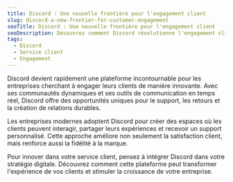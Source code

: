 ```yaml
---
title: Discord : Une nouvelle frontière pour l'engagement client
slug: discord-a-new-frontier-for-customer-engagement
seoTitle: Discord : Une nouvelle frontière pour l'engagement client
seoDescription: Découvrez comment Discord révolutionne l'engagement client, en créant des communautés dynamiques et un support innovant pour les entreprises modernes.
tags:
  - Discord
  - Service client
  - Engagement
---
```


Discord devient rapidement une plateforme incontournable pour les entreprises cherchant à engager leurs clients de manière innovante. Avec ses communautés dynamiques et ses outils de communication en temps réel, Discord offre des opportunités uniques pour le support, les retours et la création de relations durables.

Les entreprises modernes adoptent Discord pour créer des espaces où les clients peuvent interagir, partager leurs expériences et recevoir un support personnalisé. Cette approche améliore non seulement la satisfaction client, mais renforce aussi la fidélité à la marque.

Pour innover dans votre service client, pensez à intégrer Discord dans votre stratégie digitale. Découvrez comment cette plateforme peut transformer l'expérience de vos clients et stimuler la croissance de votre entreprise.
